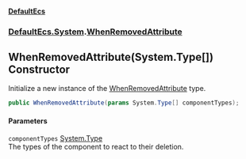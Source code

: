 #### [DefaultEcs](./index.md 'index')
### [DefaultEcs.System](./DefaultEcs-System.md 'DefaultEcs.System').[WhenRemovedAttribute](./DefaultEcs-System-WhenRemovedAttribute.md 'DefaultEcs.System.WhenRemovedAttribute')
## WhenRemovedAttribute(System.Type[]) Constructor
Initialize a new instance of the [WhenRemovedAttribute](./DefaultEcs-System-WhenRemovedAttribute.md 'DefaultEcs.System.WhenRemovedAttribute') type.  
```C#
public WhenRemovedAttribute(params System.Type[] componentTypes);
```
#### Parameters
<a name='DefaultEcs-System-WhenRemovedAttribute-WhenRemovedAttribute(System-Type--)-componentTypes'></a>
`componentTypes` [System.Type](https://docs.microsoft.com/en-us/dotnet/api/System.Type 'System.Type')  
The types of the component to react to their deletion.  
  
